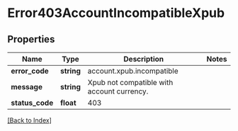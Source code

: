 # Error403AccountIncompatibleXpub

## Properties

Name | Type | Description | Notes
------------ | ------------- | ------------- | -------------
**error_code** | **string** | account.xpub.incompatible |
**message** | **string** | Xpub not compatible with account currency. |
**status_code** | **float** | 403 |

[[Back to Index]](../index.md)
